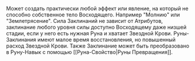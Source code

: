 Может создать практически любой эффект или явление, на который не способно собственное тело Восходящего. Например "Молнию" или "Землетрясение". Сила Заклинаний не зависит от Атрибутов, заклинание любого уровня силы доступно Восходящему даже низшей стадии, если у него есть нужная Руна и хватает Звездной Крови. Руны-Заклинания имеют малое время восстановления, но повышенный расход Звездной Крови. Также Заклинание может быть преобразовано в Руну-Навык с помощью [[Руна-Свойство|Руны Превращения]].